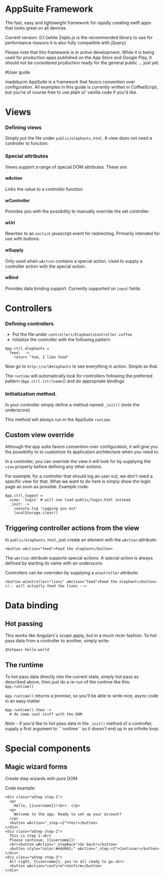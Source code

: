 AppSuite Framework
=================

The fast, easy and lightweight framework for rapidly creating swift apps that looks great on all devices.

Current version: 0.1 (while Zepto.js is the recommended library to use for performance reasons it is also fully compatible with jQuery)

Please note that this framework is in active development. While it is being used for production apps published on the App Store and Google Play, it should not be considered production ready for the general public ... just yet.

#User guide

madebycm AppSuite is a framework that favors convention over configuration. All examples in this guide is currently written in CoffeeScript, but you're of course free to use plain ol' vanilla code if you'd like.

# Views
### Defining views

Simply put the file under ```public/elephants.html```. A view does not need a controller to function.

### Special attributes

Views support a range of special DOM attributes.
These are:

#### wAction
Links the value to a controller function

#### wController
Provides you with the possibility to manually override the set controller.

#### wUrl
Rewrites to an ```onclick``` javascript event for redirecting. Primarily intended for use with buttons.

#### wSupply
Only used when ```wAction``` contains a special action. Used to supply a controller action with the special action. 

#### wBind
Provides data binding support. Currently supported on ```ìnput``` fields

# Controllers
### Defining controllers
- Put the file under ```controllers/ElephantsController.coffee```
- Initialize the controller with the following pattern:

```
App.ctrl.elephants =
  feed:  ->
    return "Yum, I like food"
```

Now go to ```http://url#elephants``` to see everything in action. Simple as that.

The ```runtime``` will automatically look for controllers following the preferred pattern (```App.ctrl.[ctrlname]```) and do appropriate bindings

### Initialization method.
In your controller simply define a method named ```_init()``` (note the underscore)

This method will always run in the AppSuite ```runtime```.

## Custom view override

Although the app suite favors convention over configuration, it will give you the possibility to to customize its application architecture when you need to.

In a controller, you can override the view it will look for by supplying the ```view``` property before defining any other actions.

For example, for a controller that should log an user out, we don't need a specific view for that. What we want to do here is simply show the login page as soon as possible. Example code:

```
App.ctrl.logout =
  view: 'login' # will now load public/login.html instead
  _init: ->
    console.log 'Logging you out'
    localStorage.clear()
```



## Triggering controller actions from the view

In ```public/elephants.html```, just create an element with the ```wAction``` attribute:

```<button wAction="feed">Feed the elephant</button>```

The ```wAction``` attribute supports special actions. A special action is always defined by starting its name with an underscore.

Controllers can be overriden by supplying a ```wController``` attribute:

```
<button wController="lions" wAction="feed">Feed the elephant</button>
<!-- will actually feed the lions -->
```

# Data binding
## Hot passing
This works like Angulars's $scope.$apply, but in a much nicer fashion.
To hot pass data from a controller to another, simply write:

```$hotpass hello:world```

## The runtime
To hot pass data directly into the current state, simply hot pass as described above, then just do a re-run of the runtime like this: ```App.runtime()```

```App.runtime()``` returns a promise, so you'll be able to write nice, async code in an easy matter

```
App.runtime().then ->
  # do some cool stuff with the DOM
```

*Note* - if you'd like to hot pass data in the ```_init()``` method of a controller, supply a first argument to ```runtime`` so it doesn't end up in an infinite loop:


# Special components
## Magic wizard forms

Create step wizards with pure DOM.

Code example:

```
<div class="wStep step-1">
  <p>
    Hello, {{username}}!<br>  </p>
  <p>
    Welcome to the app. Ready to set up your account?
  </p>
  <button wAction="_step->2">Yes!</button>
</div>
<div class="wStep step-2">
  This is step 2.<br>
  Please continue, {{username}}!
  <br><button wAction="_stepBack">Go back!</button>
  <button style="color:#4dd963;" wAction="_step->3">Continue!</button>
</div>
<div class="wStep step-3">
  All right, {{username}}, you're all ready to go.<br>  
  <button wAction="confirm">Confirm</button>
</div>
```